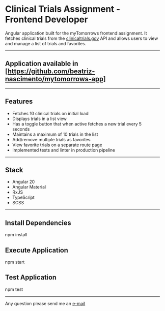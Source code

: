 # Clinical Trials Assignment - Frontend Developer 

Angular application built for the myTomorrows frontend assignment. 
It fetches clinical trials from the [clinicaltrials.gov](https://clinicaltrials.gov/) API and allows users to view and manage a list of trials and favorites.

---

## Application available in [https://github.com/beatriz-nascimento/mytomorrows-app]

---

## Features

- Fetches 10 clinical trials on initial load
- Displays trials in a list view
- Has a toggle button that when active fetches a new trial every 5 seconds
- Maintains a maximum of 10 trials in the list
- Add/remove multiple trials as favorites
- View favorite trials on a separate route page
- Implemented tests and linter in production pipeline 

---

## Stack

- Angular 20 
- Angular Material
- RxJS
- TypeScript
- SCSS

---

## Install Dependencies

npm install

## Execute Application 

npm start 

## Test Application 

npm test 

---


Any question please send me an [e-mail](mailto:beatrizn.nascimento@gmail.com)